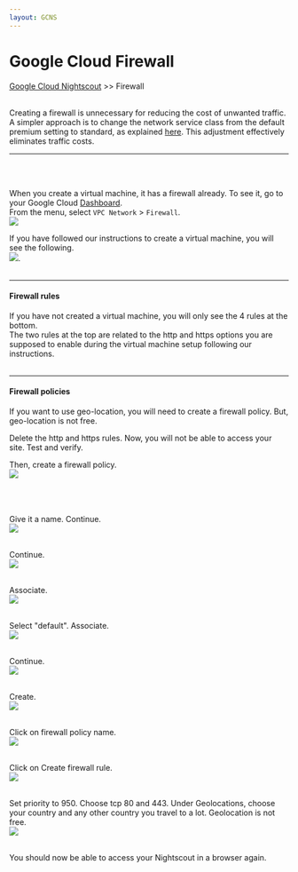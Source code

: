 ```yaml
---
layout: GCNS
---
```


# Google Cloud Firewall  
[Google Cloud Nightscout](../GoogleCloud.md) >> Firewall  
<br/>  
  
Creating a firewall is unnecessary for reducing the cost of unwanted traffic. A simpler approach is to change the network service class from the default premium setting to standard, as explained [here](./SwitchNetworkTier.md). This adjustment effectively eliminates traffic costs.    
  
---  
  
<br/>  
<br/>  
  
When you create a virtual machine, it has a firewall already.  To see it, go to your Google Cloud [Dashboard](../Dashboard.md).  
From the menu, select `VPC Network` > `Firewall`.  
![](./Firewall/images/AccessFirewall.png)  
  
If you have followed our instructions to create a virtual machine, you will see the following.  
![](./Firewall/images/FirewallRules.png).  
<br/>  
  
---  
  
#### **Firewall rules**  

If you have not created a virtual machine, you will only see the 4 rules at the bottom.  
The two rules at the top are related to the http and https options you are supposed to enable during the virtual machine setup following our instructions.  
<br/>  
  
---  
  
#### **Firewall policies**  
If you want to use geo-location, you will need to create a firewall policy.  But, geo-location is not free.  

Delete the http and https rules.  Now, you will not be able to access your site.  Test and verify.  
  
Then, create a firewall policy.  
![](./Firewall/images/CreateFirewallPolicy.png)  
<br/>  
<br/>  

Give it a name.  Continue.  
![](./Firewall/images/CreateANetworkFirewallPolicy.png)  
<br/>  

Continue.  
![](./Firewall/images/ConfigurePolicy2.png)  
<br/>  
  
Associate.  
![](./Firewall/images/Associate.png)  
<br/>  
  
Select "default".  Associate.  
![](./Firewall/images/Associate2.png)  
<br/>  
  
Continue.  
![](./Firewall/images/ConfigurePolicy3.png)  
<br/>  
  
Create.  
![](./Firewall/images/CreateFirewallPolicy2.png)    
<br/>  
  
Click on firewall policy name.  
![](./Firewall/images/ClickOnFirewallPolicyName.png)  
<br/>  
  
Click on Create firewall rule.  
![](./Firewall/images/CreateFirewallPolicyRule.png)  
<br/>  
  
Set priority to 950.  Choose tcp 80 and 443.  Under Geolocations, choose your country and any other country you travel to a lot.  Geolocation is not free.  
![](./Firewall/images/NetworkPolicyRuleDetails.png)  
<br/>  
  
You should now be able to access your Nightscout in a browser again.  
  

